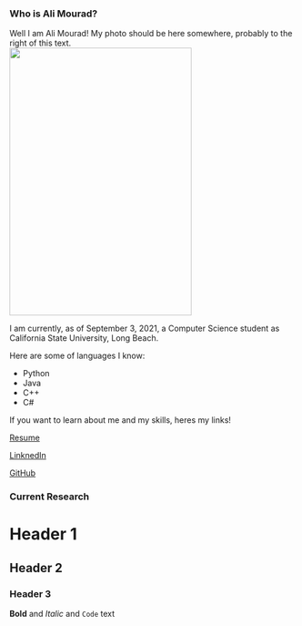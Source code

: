 ### Who is Ali Mourad?

Well I am Ali Mourad! My photo should be here somewhere, probably to the right of this text.<br />
<img src="https://user-images.githubusercontent.com/47038179/131779086-994a39e5-aaab-4be4-944d-32e149be6e28.PNG" height="470" width="320" class="right">


I am currently, as of September 3, 2021, a Computer Science student as California State University, Long Beach.

Here are some of languages I know:               
<ul>
  <li>Python</li>
  <li>Java</li>
  <li>C++</li>
  <li>C#</li>
</ul>
If you want to learn about me and my skills, heres my links!
  
 <a href="https://github.com/AliMouradd/MyProfile/files/7102512/Ali_resume2.pdf">Resume</a>
 
 [LinknedIn](https://www.linkedin.com/in/ali-mourad/)
 
 [GitHub](https://github.com/AliMouradd)



### Current Research

# Header 1
## Header 2
### Header 3

**Bold** and _Italic_ and `Code` text

